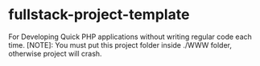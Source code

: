 # fullstack-project-template

For Developing Quick PHP applications without writing regular code each time. 
[NOTE]: You must put this project folder inside ./WWW folder, otherwise project will crash. 
